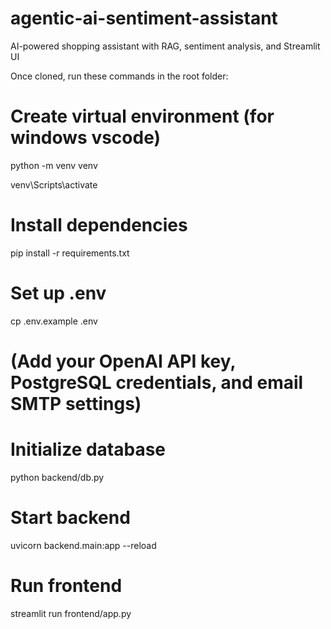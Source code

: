 # agentic-ai-sentiment-assistant
AI-powered shopping assistant with RAG, sentiment analysis, and Streamlit UI

Once cloned, run these commands in the root folder:
# Create virtual environment (for windows vscode)
python -m venv venv

venv\Scripts\activate

# Install dependencies
pip install -r requirements.txt

# Set up .env
cp .env.example .env
# (Add your OpenAI API key, PostgreSQL credentials, and email SMTP settings)

# Initialize database
python backend/db.py

# Start backend
uvicorn backend.main:app --reload

# Run frontend
streamlit run frontend/app.py
